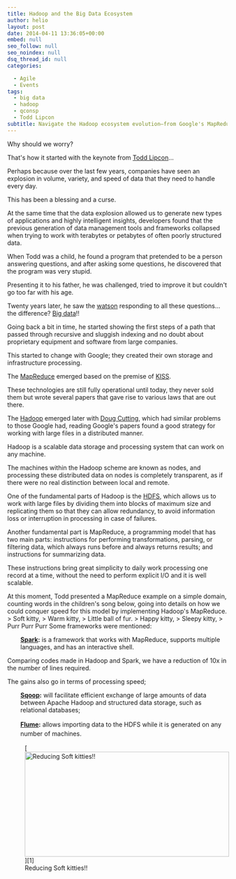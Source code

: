 ```yaml
---
title: Hadoop and the Big Data Ecosystem
author: helio
layout: post
date: 2014-04-11 13:36:05+00:00
embed: null
seo_follow: null
seo_noindex: null
dsq_thread_id: null
categories:

  - Agile
  - Events
tags:
  - big data
  - hadoop
  - qconsp
  - Todd Lipcon
subtitle: Navigate the Hadoop ecosystem evolution—from Google's MapReduce origins to modern frameworks like Spark, Sqoop, and Flume that handle terabytes of data with KISS principles
---
```


Why should we worry?

That's how it started with the keynote from <a title="Todd Lipcon" href="https://twitter.com/tlipcon" target="_blank">Todd Lipcon</a>...

Perhaps because over the last few years, companies have seen an explosion in volume, variety, and speed of data that they need to handle every day.

This has been a blessing and a curse.

At the same time that the data explosion allowed us to generate new types of applications and highly intelligent insights, developers found that the previous generation of data management tools and frameworks collapsed when trying to work with terabytes or petabytes of often poorly structured data.

When Todd was a child, he found a program that pretended to be a person answering questions, and after asking some questions, he discovered that the program was very stupid.

Presenting it to his father, he was challenged, tried to improve it but couldn't go too far with his age.

Twenty years later, he saw the <a title="Watson" href="http://en.wikipedia.org/wiki/Watson_(computer)" target="_blank">watson</a> responding to all these questions... the difference? <a title="Big Data" href="http://en.wikipedia.org/wiki/Big_data" target="_blank">Big data</a>!!

Going back a bit in time, he started showing the first steps of a path that passed through recursive and sluggish indexing and no doubt about proprietary equipment and software from large companies.

This started to change with Google; they created their own storage and infrastructure processing.

The <a title="MapReduce" href="http://en.wikipedia.org/wiki/MapReduce" target="_blank">MapReduce</a> emerged based on the premise of <a title="Keep it simple stupid" href="http://en.wikipedia.org/wiki/KISS_principle" target="_blank">KISS</a>.

These technologies are still fully operational until today, they never sold them but wrote several papers that gave rise to various laws that are out there.

The <a title="Hadoop" href="http://hadoop.apache.org/" target="_blank">Hadoop</a> emerged later with <a title="Doug Cutting" href="https://twitter.com/cutting" target="_blank">Doug Cutting</a>, which had similar problems to those Google had, reading Google's papers found a good strategy for working with large files in a distributed manner.

Hadoop is a scalable data storage and processing system that can work on any machine.

The machines within the Hadoop scheme are known as nodes, and processing these distributed data on nodes is completely transparent, as if there were no real distinction between local and remote.

One of the fundamental parts of Hadoop is the <a title="Hadoop Distributed File System" href="http://hadoop.apache.org/docs/r1.2.1/hdfs_design.html" target="_blank">HDFS</a>, which allows us to work with large files by dividing them into blocks of maximum size and replicating them so that they can allow redundancy, to avoid information loss or interruption in processing in case of failures.

Another fundamental part is MapReduce, a programming model that has two main parts: instructions for performing transformations, parsing, or filtering data, which always runs before and always returns results; and instructions for summarizing data.

These instructions bring great simplicity to daily work processing one record at a time, without the need to perform explicit I/O and it is well scalable.

At this moment, Todd presented a MapReduce example on a simple domain, counting words in the children's song below, going into details on how we could conquer speed for this model by implementing Hadoop's MapReduce. > Soft kitty, > Warm kitty, > Little ball of fur. > Happy kitty, > Sleepy kitty, > Purr Purr Purr Some frameworks were mentioned:

<p style="padding-left: 30px">
 <strong><a title="Apache Spark" href="http://spark.apache.org/" target="_blank">Spark</a>:</strong> is a framework that works with MapReduce, supports multiple languages, and has an interactive shell.

Comparing codes made in Hadoop and Spark, we have a reduction of 10x in the number of lines required.

The gains also go in terms of processing speed;

</p>

<p style="padding-left: 30px">
 <strong><a title="Apache Sqoop" href="http://sqoop.apache.org/" target="_blank">Sqoop</a>:</strong> will facilitate efficient exchange of large amounts of data between Apache Hadoop and structured data storage, such as relational databases;
</p>

<p style="padding-left: 30px">
 <span style="line-height: 1.5em"><strong><a title="Apache Flume" href="http://flume.apache.org/" target="_blank">Flume</a>:</strong> allows importing data to the HDFS while it is generated on any number of machines.</span>
</p>
 <figure id="attachment_849" style="width: 468px" class="wp-caption aligncenter"> [<img class="size-full wp-image-849" alt="Reducing Soft kitties!!" src="/uploads/2014/04/mapreduce.jpg" width="468" height="240" srcset="/uploads/2014/04/mapreduce.jpg 468w, /uploads/2014/04/mapreduce-300x153.jpg 300w" sizes="(max-width: 468px) 100vw, 468px" />][1]<figcaption class="wp-caption-text">Reducing Soft kitties!!</figcaption></figure>

[1]: /uploads/2014/04/mapreduce.jpg
